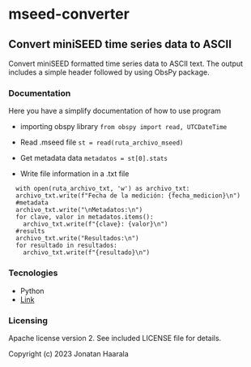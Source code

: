 # mseed-converter

## Convert miniSEED time series data to ASCII

Convert miniSEED formatted time series data to ASCII text.  The output
includes a simple header followed by using ObsPy package.

### Documentation
Here you have a simplify documentation of how to use program

- importing obspy library
`from obspy import read, UTCDateTime`

- Read .mseed file
`st = read(ruta_archivo_mseed)`

- Get metadata data
`metadatos = st[0].stats`

- Write file information in a .txt file
```
  with open(ruta_archivo_txt, 'w') as archivo_txt:
  archivo_txt.write(f"Fecha de la medición: {fecha_medicion}\n")
  #metadata
  archivo_txt.write("\nMetadatos:\n")
  for clave, valor in metadatos.items():
    archivo_txt.write(f"{clave}: {valor}\n")
  #results
  archivo_txt.write("Resultados:\n")
  for resultado in resultados:
    archivo_txt.write(f"{resultado}\n")
```
### Tecnologies
- Python
- [Link](https://docs.obspy.org/index.html "ObsPy")

### Licensing

Apache license version 2.  See included LICENSE file for details.

Copyright (c) 2023 Jonatan Haarala
